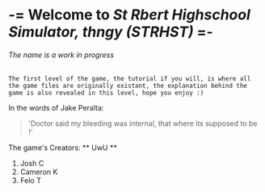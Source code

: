 # -= Welcome to _St Rbert Highschool Simulator, thngy (STRHST)_ =-  
###### The name is a work in progress

```The first level of the game, the tutorial if you will, is where all the game files are originally existant, the explanation behind the game is also revealed in this level, hope you enjoy :)```



In the words of Jake Peralta:
> 'Doctor said my bleeding was internal, that where its supposed to be !'


The game's Creators: ** UwU **
1. Josh C
2. Cameron K
3. Felo T
